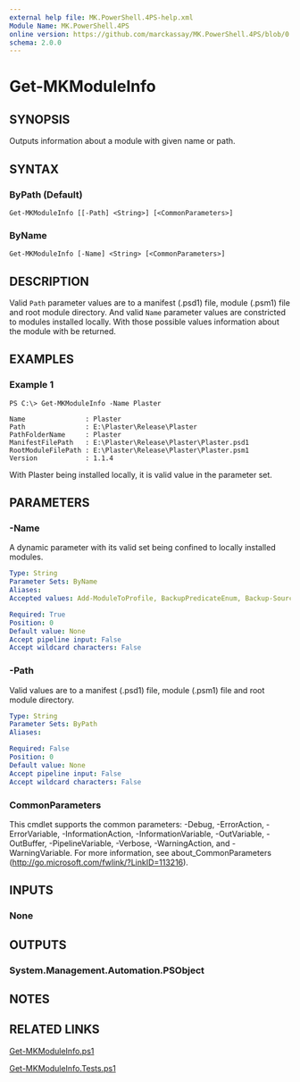 ```yaml
---
external help file: MK.PowerShell.4PS-help.xml
Module Name: MK.PowerShell.4PS
online version: https://github.com/marckassay/MK.PowerShell.4PS/blob/0.0.1/docs/Get-MKModuleInfo.md
schema: 2.0.0
---
```


# Get-MKModuleInfo

## SYNOPSIS
Outputs information about a module with given name or path.

## SYNTAX

### ByPath (Default)
```
Get-MKModuleInfo [[-Path] <String>] [<CommonParameters>]
```

### ByName
```
Get-MKModuleInfo [-Name] <String> [<CommonParameters>]
```

## DESCRIPTION
Valid `Path` parameter values are to a manifest (.psd1) file, module (.psm1) file and root module directory. And valid `Name` parameter values are constricted to modules installed locally. With those possible values information about the module with be returned.

## EXAMPLES

### Example 1
```
PS C:\> Get-MKModuleInfo -Name Plaster

Name               : Plaster
Path               : E:\Plaster\Release\Plaster
PathFolderName     : Plaster
ManifestFilePath   : E:\Plaster\Release\Plaster\Plaster.psd1
RootModuleFilePath : E:\Plaster\Release\Plaster\Plaster.psm1
Version            : 1.1.4
```

With Plaster being installed locally, it is valid value in the parameter set.

## PARAMETERS

### -Name
A dynamic parameter with its valid set being confined to locally installed modules.

```yaml
Type: String
Parameter Sets: ByName
Aliases:
Accepted values: Add-ModuleToProfile, BackupPredicateEnum, Backup-Sources, Build-Documentation, Build-PlatyPSMarkdown, ConvertTo-EnumFlag, Export-History, Get-LatestError, Get-ManifestKey, Get-MergedPath, Get-MKPowerShellSetting, Get-MKModuleInfo, GetModuleNameSet, GetSettingsNameSet, Import-History, Invoke-TestSuiteRunner, Microsoft.PowerShell.Management, Microsoft.PowerShell.Utility, MK.PowerShell.4PS, MKPowerShellDocObject, New-DynamicParam, New-ExternalHelpFromPlatyPSMarkdown, New-MKPowerShellConfigFile, New-Script, Plaster, platyPS, posh-git, PSReadLine, Publish-ModuleToNuGetGallery, Register-Shutdown, Reset-ModuleInProfile, Restart-PWSH, Restart-PWSHAdmin, Search-Items, Set-LocationAndStore, Set-MKPowerShellSetting, Skip-ModuleInProfile, Start-MKPowerShell, Update-ManifestFunctionsToExportField, Update-ModuleExports, Update-ReadmeFromPlatyPSMarkdown, Update-RootModuleUsingStatements, Update-SemVer

Required: True
Position: 0
Default value: None
Accept pipeline input: False
Accept wildcard characters: False
```

### -Path
Valid values are to a manifest (.psd1) file, module (.psm1) file and root module directory.

```yaml
Type: String
Parameter Sets: ByPath
Aliases:

Required: False
Position: 0
Default value: None
Accept pipeline input: False
Accept wildcard characters: False
```

### CommonParameters
This cmdlet supports the common parameters: -Debug, -ErrorAction, -ErrorVariable, -InformationAction, -InformationVariable, -OutVariable, -OutBuffer, -PipelineVariable, -Verbose, -WarningAction, and -WarningVariable. For more information, see about_CommonParameters (http://go.microsoft.com/fwlink/?LinkID=113216).

## INPUTS

### None

## OUTPUTS

### System.Management.Automation.PSObject

## NOTES

## RELATED LINKS

[Get-MKModuleInfo.ps1](https://github.com/marckassay/MK.PowerShell.4PS/blob/0.0.1/src/module/Get-MKModuleInfo.ps1)

[Get-MKModuleInfo.Tests.ps1](https://github.com/marckassay/MK.PowerShell.4PS/blob/0.0.1/test/module/Get-MKModuleInfo.Tests.ps1)
